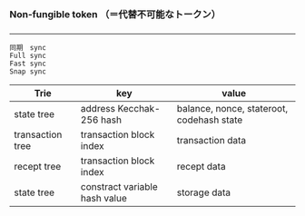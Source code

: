 ### Non-fungible token （＝代替不可能なトークン）
### 
---


```
同期　sync
Full sync
Fast sync
Snap sync
```

| Trie | key | value |
| --- | --- | --- | 
| state tree | address Kecchak-256 hash | balance, nonce, stateroot, codehash state |
| transaction tree | transaction block index| transaction data|
| recept tree | transaction block index | recept data |
| state tree | constract variable hash value | storage data |



```
```

```
```




